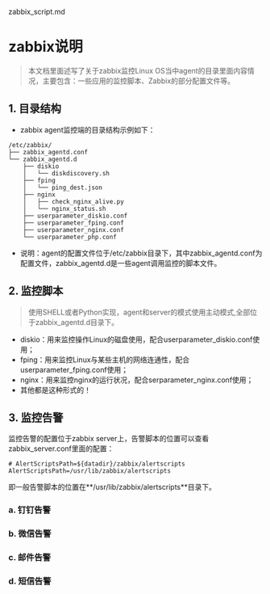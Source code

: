 zabbix_script.md
# zabbix说明
> 本文档里面述写了关于zabbix监控Linux OS当中agent的目录里面内容情况，主要包含：一些应用的监控脚本、Zabbix的部分配置文件等。
## 1. 目录结构
- zabbix agent监控端的目录结构示例如下：

```SHELL
/etc/zabbix/
├── zabbix_agentd.conf
└── zabbix_agentd.d
    ├── diskio
    │   └── diskdiscovery.sh
    ├── fping
    │   └── ping_dest.json
    ├── nginx
    │   ├── check_nginx_alive.py
    │   └── nginx_status.sh
    ├── userparameter_diskio.conf
    ├── userparameter_fping.conf
    ├── userparameter_nginx.conf
    └── userparameter_php.conf
```

- 说明：agent的配置文件位于/etc/zabbix目录下，其中zabbix_agentd.conf为配置文件，zabbix_agentd.d是一些agent调用监控的脚本文件。

## 2. 监控脚本
> 使用SHELL或者Python实现，agent和server的模式使用主动模式,全部位于zabbix_agentd.d目录下。

- diskio：用来监控操作Linux的磁盘使用，配合userparameter_diskio.conf使用；
- fping：用来监控Linux与某些主机的网络连通性，配合userparameter_fping.conf使用；
- nginx：用来监控nginx的运行状况，配合serparameter_nginx.conf使用；
- 其他都是这种形式的！

## 3. 监控告警
监控告警的配置位于zabbix server上，告警脚本的位置可以查看zabbix_server.conf里面的配置：
```Shell
# AlertScriptsPath=${datadir}/zabbix/alertscripts
AlertScriptsPath=/usr/lib/zabbix/alertscripts
```
即一般告警脚本的位置在**/usr/lib/zabbix/alertscripts**目录下。

### a. 钉钉告警

### b. 微信告警

### c. 邮件告警

### d. 短信告警

